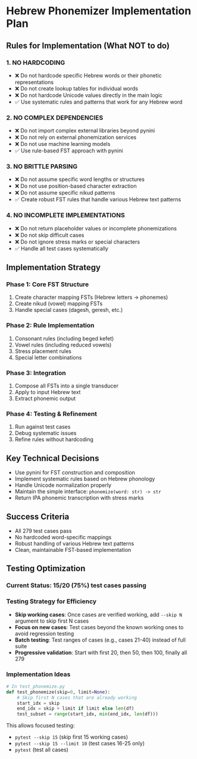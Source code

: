 # Hebrew Phonemizer Implementation Plan

## Rules for Implementation (What NOT to do)

### 1. NO HARDCODING
- ❌ Do not hardcode specific Hebrew words or their phonetic representations
- ❌ Do not create lookup tables for individual words
- ❌ Do not hardcode Unicode values directly in the main logic
- ✅ Use systematic rules and patterns that work for any Hebrew word

### 2. NO COMPLEX DEPENDENCIES
- ❌ Do not import complex external libraries beyond pynini
- ❌ Do not rely on external phonemization services
- ❌ Do not use machine learning models
- ✅ Use rule-based FST approach with pynini

### 3. NO BRITTLE PARSING
- ❌ Do not assume specific word lengths or structures
- ❌ Do not use position-based character extraction
- ❌ Do not assume specific nikud patterns
- ✅ Create robust FST rules that handle various Hebrew text patterns

### 4. NO INCOMPLETE IMPLEMENTATIONS
- ❌ Do not return placeholder values or incomplete phonemizations
- ❌ Do not skip difficult cases
- ❌ Do not ignore stress marks or special characters
- ✅ Handle all test cases systematically

## Implementation Strategy

### Phase 1: Core FST Structure
1. Create character mapping FSTs (Hebrew letters → phonemes)
2. Create nikud (vowel) mapping FSTs
3. Handle special cases (dagesh, geresh, etc.)

### Phase 2: Rule Implementation
1. Consonant rules (including beged kefet)
2. Vowel rules (including reduced vowels)
3. Stress placement rules
4. Special letter combinations

### Phase 3: Integration
1. Compose all FSTs into a single transducer
2. Apply to input Hebrew text
3. Extract phonemic output

### Phase 4: Testing & Refinement
1. Run against test cases
2. Debug systematic issues
3. Refine rules without hardcoding

## Key Technical Decisions

- Use pynini for FST construction and composition
- Implement systematic rules based on Hebrew phonology
- Handle Unicode normalization properly
- Maintain the simple interface: `phonemize(word: str) -> str`
- Return IPA phonemic transcription with stress marks

## Success Criteria

- All 279 test cases pass
- No hardcoded word-specific mappings
- Robust handling of various Hebrew text patterns
- Clean, maintainable FST-based implementation

## Testing Optimization

### Current Status: 15/20 (75%) test cases passing

### Testing Strategy for Efficiency
- **Skip working cases**: Once cases are verified working, add `--skip N` argument to skip first N cases
- **Focus on new cases**: Test cases beyond the known working ones to avoid regression testing
- **Batch testing**: Test ranges of cases (e.g., cases 21-40) instead of full suite
- **Progressive validation**: Start with first 20, then 50, then 100, finally all 279

### Implementation Ideas
```python
# In test_phonemize.py
def test_phonemize(skip=0, limit=None):
    # Skip first N cases that are already working
    start_idx = skip
    end_idx = skip + limit if limit else len(df)
    test_subset = range(start_idx, min(end_idx, len(df)))
```

This allows focused testing:
- `pytest --skip 15` (skip first 15 working cases)
- `pytest --skip 15 --limit 10` (test cases 16-25 only)
- `pytest` (test all cases)
